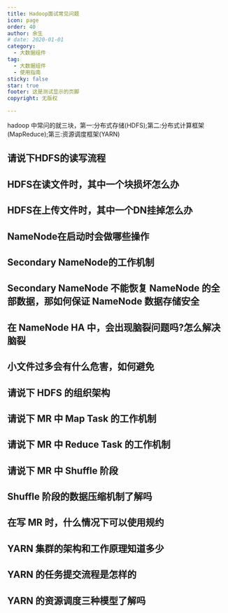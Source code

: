```yaml
---
title: Hadoop面试常见问题
icon: page
order: 40
author: 余生
# date: 2020-01-01
category:
  - 大数据组件
tag:
  - 大数据组件
  - 使用指南
sticky: false
star: true
footer: 这是测试显示的页脚
copyright: 无版权

---
```


hadoop 中常问的就三块，第一:分布式存储(HDFS);第二:分布式计算框架 (MapReduce);第三:资源调度框架(YARN)

<!-- more -->

## 请说下HDFS的读写流程





## HDFS在读文件时，其中一个块损坏怎么办



## HDFS在上传文件时，其中一个DN挂掉怎么办





## NameNode在启动时会做哪些操作



## Secondary NameNode的工作机制



## Secondary NameNode 不能恢复 NameNode 的全部数据，那如何保证 NameNode 数据存储安全





## 在 NameNode HA 中，会出现脑裂问题吗?怎么解决脑裂







## 小文件过多会有什么危害，如何避免





## 请说下 HDFS 的组织架构







## 请说下 MR 中 Map Task 的工作机制







## 请说下 MR 中 Reduce Task 的工作机制





## 请说下 MR 中 Shuffle 阶段





## Shuffle 阶段的数据压缩机制了解吗





## 在写 MR 时，什么情况下可以使用规约







##  YARN 集群的架构和工作原理知道多少





## YARN 的任务提交流程是怎样的



## YARN 的资源调度三种模型了解吗
